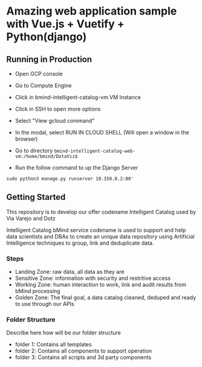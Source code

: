 # Amazing web application sample with Vue.js + Vuetify + Python(django)

## Running in Production

- Open GCP console
- Go to Compute Engine
- Click in bmind-intelligent-catalog-vm VM Instance
- Click in SSH to open more options
- Select "View gcloud command"
- In the modal, select RUN IN CLOUD SHELL  (Will open a window in the browser)

- Go to directory `bmind-intelligent-catalog-web-vm:/home/bmind/DataViz$`
- Run the follow command to up the Django Server

`sudo python3 manage.py runserver 10.158.0.2:80'`


## Getting Started

This repository is to develop our offer codename Intelligent Catalog used by Via Varejo and Dotz

Intelligent Catalog bMind service codename is used to support and help data scientists and DBAs to create an unique data repository using Artificial Intelligence techniques to group, link and deduplicate data.

### Steps
- Landing Zone: raw data, all data as they are
- Sensitive Zone: information with security and restritive access
- Working Zone: human interaction to work, link and audit results from bMind processing
- Golden Zone: The final goal, a data catalog cleaned, deduped and ready to use through our APIs

### Folder Structure

Describe here how will be our folder structure
- folder 1: Contains all templates
- folder 2: Contains all components to support operation
- folder 3: Contains all scripts and 3d party components



